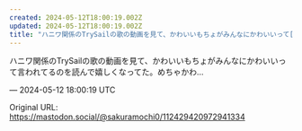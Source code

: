 ```yaml
---
created: 2024-05-12T18:00:19.002Z
updated: 2024-05-12T18:00:19.002Z
title: "ハニワ関係のTrySailの歌の動画を見て、かわいいもちょがみんなにかわいいって[...]"
---
```


<p>ハニワ関係のTrySailの歌の動画を見て、かわいいもちょがみんなにかわいいって言われてるのを読んで嬉しくなってた。めちゃかわ…</p>

&mdash; 2024-05-12 18:00:19 UTC

Original URL: https://mastodon.social/@sakuramochi0/112429420972941334
